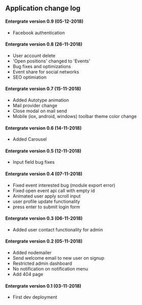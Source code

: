## Application change log

#### Entergrate version 0.9 (05-12-2018)

-   Facebook authentication

#### Entergrate version 0.8 (26-11-2018)

-   User account delete
-   'Open positions' changed to 'Events'
-   Bug fixes and optimizations
-   Event share for social networks
-   SEO optimiation

#### Entergrate version 0.7 (15-11-2018)

-   Added Autotype animation
-   Mail provider change
-   Close modal on mail send
-   Mobile (iox, android, windows) toolbar theme color change

#### Entergrate version 0.6 (14-11-2018)

-   Added Carousel

#### Entergrate version 0.5 (12-11-2018)

-   Input field bug fixes

#### Entergrate version 0.4 (07-11-2018)

-   Fixed event interested bug (module export error)
-   Fixed open event api call with empty id
-   Animated user apply scroll input
-   user profile update functionality
-   press enter to submit login form

#### Entergrate version 0.3 (06-11-2018)

-   Added user contact functionality for admin

#### Entergrate version 0.2 (05-11-2018)

-   Added nodemailer
-   Send welcome email to new user on signup
-   Restricted admin dashboard
-   No notification on notification menu
-   Add 404 page

#### Entergrate version 0.1 (03-11-2018)

-   First dev deployment
